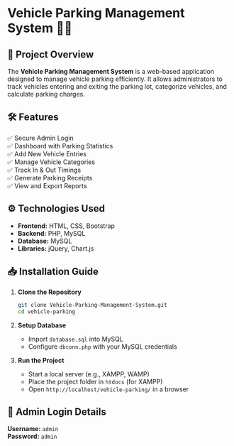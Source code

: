 # Vehicle Parking Management System 🚗🚦

## 📌 Project Overview  
The **Vehicle Parking Management System** is a web-based application designed to manage vehicle parking efficiently. It allows administrators to track vehicles entering and exiting the parking lot, categorize vehicles, and calculate parking charges. 

## 🛠️ Features  
✅ Secure Admin Login  
✅ Dashboard with Parking Statistics  
✅ Add New Vehicle Entries  
✅ Manage Vehicle Categories  
✅ Track In & Out Timings  
✅ Generate Parking Receipts  
✅ View and Export Reports  

## ⚙️ Technologies Used  
- **Frontend:** HTML, CSS, Bootstrap  
- **Backend:** PHP, MySQL  
- **Database:** MySQL  
- **Libraries:** jQuery, Chart.js  

## 📥 Installation Guide  
1. **Clone the Repository**  
   ```bash
   git clone Vehicle-Parking-Management-System.git
   cd vehicle-parking
   ```
2. **Setup Database**  
   - Import `database.sql` into MySQL  
   - Configure `dbconn.php` with your MySQL credentials  

3. **Run the Project**  
   - Start a local server (e.g., XAMPP, WAMP)  
   - Place the project folder in `htdocs` (for XAMPP)  
   - Open `http://localhost/vehicle-parking/` in a browser  

## 🔑 Admin Login Details  
**Username:** `admin`  
**Password:** `admin` 
